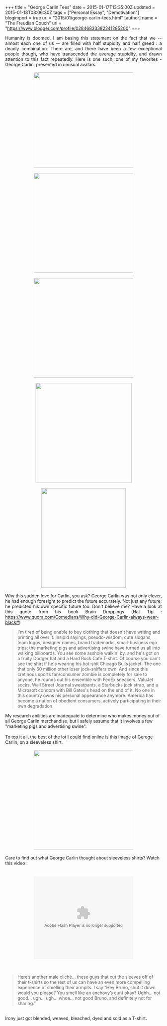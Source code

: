 +++
title = "George Carlin Tees"
date = 2015-01-17T13:35:00Z
updated = 2015-01-18T08:06:30Z
tags = ["Personal Essay", "Demotivation"]
blogimport = true 
url = "2015/01/george-carlin-tees.html"
[author]
	name = "The Freudian Couch"
	uri = "https://www.blogger.com/profile/02846833382241285200"
+++

<div dir="ltr" style="text-align: left;" trbidi="on">
<div style="text-align: justify;">
Humanity is doomed. I am basing this statement on the fact that we -- almost each one of us -- are filled with half stupidity and half greed : a deadly combination. There are, and there have been a few exceptional people though, who have transcended the average stupidity, and drawn attention to this fact repeatedly. Here is one such; one of my favorites - George Carlin, presented in unusual avatars.</div>
<br>
<div class="separator" style="clear: both; text-align: center;">
<a href="https://blogger.googleusercontent.com/img/b/R29vZ2xl/AVvXsEh9RtJgrBe4ostXAL7d2OCU5j8TTt4j5zyE5jIR20OXnBNbuY1J3LqTLApXowO0fJzIYruWG3pxciJzR0zmwLPGf5OX5n8Q5tCZUCsBo-dR-RczrMJ5VzRmZ4NQUQWyIsJtVr1vZ1zmsIxv/s1600/Carlin1.jpg" imageanchor="1" style="margin-left: 1em; margin-right: 1em;"><img border="0" src="https://blogger.googleusercontent.com/img/b/R29vZ2xl/AVvXsEh9RtJgrBe4ostXAL7d2OCU5j8TTt4j5zyE5jIR20OXnBNbuY1J3LqTLApXowO0fJzIYruWG3pxciJzR0zmwLPGf5OX5n8Q5tCZUCsBo-dR-RczrMJ5VzRmZ4NQUQWyIsJtVr1vZ1zmsIxv/s1600/Carlin1.jpg" height="306" width="320"></a></div>
<br>
<div class="separator" style="clear: both; text-align: center;">
<a href="https://blogger.googleusercontent.com/img/b/R29vZ2xl/AVvXsEibhuyIB_3jE_P9zFxS8wwZ_k5E3-9l38yf8z2nYrVMPAfdwpzsrMIH4PuquuejxJpnrbOOx7g9-QU936rJAE9Kl9jkJW55VijbU9n1cV1Sq4bVQQaz2Xg1y1bQotVVffJwYbrd-qjWBwhc/s1600/Carlin4.jpg" imageanchor="1" style="margin-left: 1em; margin-right: 1em;"><img border="0" src="https://blogger.googleusercontent.com/img/b/R29vZ2xl/AVvXsEibhuyIB_3jE_P9zFxS8wwZ_k5E3-9l38yf8z2nYrVMPAfdwpzsrMIH4PuquuejxJpnrbOOx7g9-QU936rJAE9Kl9jkJW55VijbU9n1cV1Sq4bVQQaz2Xg1y1bQotVVffJwYbrd-qjWBwhc/s1600/Carlin4.jpg" height="320" width="320"></a></div>
<br>
<div class="separator" style="clear: both; text-align: center;">
<a href="https://blogger.googleusercontent.com/img/b/R29vZ2xl/AVvXsEj-yx3JQ_KLkisJM42NbYSF2AQD6aNPT027o_gFuQPC023ghFdMio68fhiZiGDz4znNhLUyF4erCjxZ-km1NB2MOI-O9YspbapoK71aWcmGuSoMZAOsSPd20x9WxBHJX4e_DVTqhIwpAapv/s1600/Carlin5.jpg" imageanchor="1" style="margin-left: 1em; margin-right: 1em;"><img border="0" src="https://blogger.googleusercontent.com/img/b/R29vZ2xl/AVvXsEj-yx3JQ_KLkisJM42NbYSF2AQD6aNPT027o_gFuQPC023ghFdMio68fhiZiGDz4znNhLUyF4erCjxZ-km1NB2MOI-O9YspbapoK71aWcmGuSoMZAOsSPd20x9WxBHJX4e_DVTqhIwpAapv/s1600/Carlin5.jpg" height="320" width="320"></a></div>
<br>
<div class="separator" style="clear: both; text-align: center;">
<a href="https://blogger.googleusercontent.com/img/b/R29vZ2xl/AVvXsEhOuH_X_E3PnHRwC3XGmt8N7PLg8Cn8O-sjyzE5NVi_exMzx9DCjnZaAxujjVFFmUo7JN-Bf76mHMDlHLuUyo1gMuVYAqlB2hyphenhyphenPSPE988XJWqfpeW-U9QERpVbeQeJ704MTf5kMxytJ27mY/s1600/carlin_planet.gif" imageanchor="1" style="margin-left: 1em; margin-right: 1em;"><img border="0" src="https://blogger.googleusercontent.com/img/b/R29vZ2xl/AVvXsEhOuH_X_E3PnHRwC3XGmt8N7PLg8Cn8O-sjyzE5NVi_exMzx9DCjnZaAxujjVFFmUo7JN-Bf76mHMDlHLuUyo1gMuVYAqlB2hyphenhyphenPSPE988XJWqfpeW-U9QERpVbeQeJ704MTf5kMxytJ27mY/s1600/carlin_planet.gif" height="320" width="309"></a></div>
<br>
<div class="separator" style="clear: both; text-align: center;">
<a href="https://blogger.googleusercontent.com/img/b/R29vZ2xl/AVvXsEi3gc_miaj16SqC_oN4wbzbIJD5Mt_977qQHb_o7jlEaJm-h2CWNc6q_0-Z9CWHjveJ95Y1PM4uOSzADvt678llHkkG9TFSV2liZtR64ZPpOTuXW6Zk6QonTt1_CqoqJDXVI3VO6yiRTloZ/s1600/george_carlin_me.jpg" imageanchor="1" style="margin-left: 1em; margin-right: 1em;"><img border="0" src="https://blogger.googleusercontent.com/img/b/R29vZ2xl/AVvXsEi3gc_miaj16SqC_oN4wbzbIJD5Mt_977qQHb_o7jlEaJm-h2CWNc6q_0-Z9CWHjveJ95Y1PM4uOSzADvt678llHkkG9TFSV2liZtR64ZPpOTuXW6Zk6QonTt1_CqoqJDXVI3VO6yiRTloZ/s1600/george_carlin_me.jpg" height="320" width="272"></a></div>
<div class="separator" style="clear: both; text-align: center;">
<br></div>
<div class="separator" style="clear: both; text-align: justify;">
Why this sudden love for Carlin, you ask? George Carlin was not only clever, he had enough foresight to predict the future accurately. Not just any future; he predicted his own specific future too. Don't believe me? Have a look at this quote from his book Brain Droppings (Hat Tip : <a href="https://www.quora.com/Comedians/Why-did-George-Carlin-always-wear-black#">https://www.quora.com/Comedians/Why-did-George-Carlin-always-wear-black#</a>)</div>
<blockquote class="tr_bq" style="clear: both; text-align: left;">
I'm tired of being unable to buy clothing that doesn't have writing and printing all over it. Insipid sayings, pseudo-wisdom, cute slogans, team logos, designer names, brand trademarks, small-business ego trips; the marketing pigs and advertising swine have turned us all into walking billboards. You see some asshole walkin' by, and he's got on a fruity Dodger hat and a Hard Rock Cafe T-shirt. Of course you can't see the shirt if he's wearing his hot-shit Chicago Bulls jacket. The one that only 50 million other loser jock-sniffers own. And since this cretinous sports fan/consumer zombie is completely for sale to anyone, he rounds out his ensemble with FedEx sneakers, ValuJet socks, Wall Street Journal sweatpants, a Starbucks jock strap, and a Microsoft condom with Bill Gates's head on the end of it. No one in this country owns his personal appearance anymore. America has become a nation of obedient consumers, actively participating in their own degradation.</blockquote>
My research abilities are inadequate to determine who makes money out of all George Carlin merchandise, but I safely assume that it involves a few "marketing pigs and advertising swine".<br>
<br>
To top it all, the best of the lot I could find online is this image of Geroge Carlin, on a sleeveless shirt.<br>
<br>
<div class="separator" style="clear: both; text-align: center;">
<a href="https://blogger.googleusercontent.com/img/b/R29vZ2xl/AVvXsEi7KAvADqnTjn8vQV6ik4gZpq0scWcDJqoZ5F2SIwK7pFIkU1uoyVoYDHWD6bTACMFM711VAMxt-VFX_DdyPOQdL45CFjxUVk7UtrqZAkCdFUssHJ-1PVSGcoVIhDb52qMqA5DbiGeRnpTs/s1600/Carlin6.jpg" imageanchor="1" style="margin-left: 1em; margin-right: 1em;"><img border="0" src="https://blogger.googleusercontent.com/img/b/R29vZ2xl/AVvXsEi7KAvADqnTjn8vQV6ik4gZpq0scWcDJqoZ5F2SIwK7pFIkU1uoyVoYDHWD6bTACMFM711VAMxt-VFX_DdyPOQdL45CFjxUVk7UtrqZAkCdFUssHJ-1PVSGcoVIhDb52qMqA5DbiGeRnpTs/s1600/Carlin6.jpg" height="320" width="320"></a></div>
<br>
Care to find out what George Carlin thought about sleeveless shirts? Watch this video :<br>
&nbsp;<span id="goog_1194343027"></span><span id="goog_1194343028"></span> <br>
<div dir="ltr" style="text-align: left;" trbidi="on">
<div class="separator" style="clear: both; text-align: center;">
<br><object width="320" height="266" class="BLOGGER-youtube-video" classid="clsid:D27CDB6E-AE6D-11cf-96B8-444553540000" codebase="http://download.macromedia.com/pub/shockwave/cabs/flash/swflash.cab#version=6,0,40,0" data-thumbnail-src="https://ytimg.googleusercontent.com/vi/KQbC6Pg73vk/0.jpg"><param name="movie" value="https://youtube.googleapis.com/v/KQbC6Pg73vk&amp;source=uds"><param name="bgcolor" value="#FFFFFF"><param name="allowFullScreen" value="true"><embed width="320" height="266" src="https://youtube.googleapis.com/v/KQbC6Pg73vk&amp;source=uds" type="application/x-shockwave-flash" allowfullscreen="true"></object></div>
<br></div>
<div dir="ltr" style="text-align: left;" trbidi="on">
<br></div>
<div dir="ltr" style="text-align: left;" trbidi="on">
<blockquote class="tr_bq">
<span style="-webkit-text-size-adjust: auto; background-color: rgba(255, 255, 255, 0);">Here’s another male cliché... these guys that cut the sleeves off of their t-shirts so the rest of us can have an even more compelling experience of smelling their armpits. I say “Hey Bruno, shut it down would you please? You smell like an anchovy’s cunt okay? Ughh... not good... ugh... ugh... whoa... not good Bruno, and definitely not for sharing.”</span></blockquote>
<br>
Irony just got blended, weaved, bleached, dyed and sold as a T-shirt.</div>
</div>

